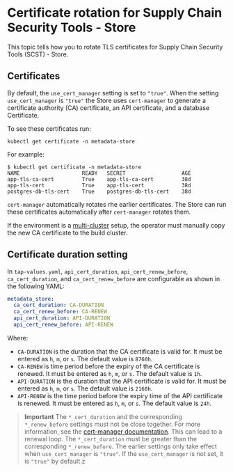# Certificate rotation for Supply Chain Security Tools - Store

This topic tells how you to rotate TLS certificates for Supply Chain Security Tools (SCST) - Store.

## Certificates

By default, the `use_cert_manager` setting is set to `"true"`. When the setting `use_cert_manager`
is `"true"` the Store uses `cert-manager` to generate a certificate authority (CA) certificate, an
API certificate, and a database Certificate.

To see these certificates run:

```console
kubectl get certificate -n metadata-store
```

For example:

```console
$ kubectl get certificate -n metadata-store
NAME                    READY   SECRET                  AGE
app-tls-ca-cert         True    app-tls-ca-cert         38d
app-tls-cert            True    app-tls-cert            38d
postgres-db-tls-cert    True    postgres-db-tls-cert    38d
```

`cert-manager` automatically rotates rhe earlier certificates. The Store can run these certificates
automatically after `cert-manager` rotates them.

If the environment is a [multi-cluster](multicluster-setup.hbs.md) setup, the operator must manually
copy the new CA certificate to the build cluster.

## Certificate duration setting

In `tap-values.yaml`, `api_cert_duration`, `api_cert_renew_before`, `ca_cert_duration`, and
`ca_cert_renew_before` are configurable as shown in the following YAML:

```yaml
metadata_store:
  ca_cert_duration: CA-DURATION
  ca_cert_renew_before: CA-RENEW
  api_cert_duration: API-DURATION
  api_cert_renew_before: API-RENEW
```

Where:

- `CA-DURATION` is the duration that the CA certificate is valid for. It must be entered as `h`,
  `m`, or `s`. The default value is `8760h`.
- `CA-RENEW` is time period before the expiry of the CA certificate is renewed. It must be entered
  as `h`, `m`, or `s`. The default value is `1h`.
- `API-DURATION` is the duration that the API certificate is valid for. It must be entered as `h`,
  `m`, or `s`. The default value is `2160h`.
- `API-RENEW` is the time period before the expiry time of the API certificate is renewed. It must
  be entered as `h`, `m`, or `s`. The default value is `24h`.

> **Important** The `*_cert_duration` and the corresponding `*_renew_before` settings must not be
> close together. For more information, see the
> [cert-manager documentation](https://cert-manager.io/docs/usage/certificate/#renewal). This can
> lead to a renewal loop. The `*_cert_duration` must be greater than the corresponding
> `*_renew_before`. The earlier settings only take effect when `use_cert_manager` is `"true"`. If
> the `use_cert_manager` is not set, it is `"true"` by default.z
